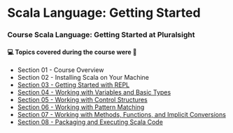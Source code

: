 # Scala Language: Getting Started
### Course Scala Language: Getting Started at Pluralsight
#### :computer: Topics covered during the course were :rocket:
- Section 01 - Course Overview
- Section 02 - Installing Scala on Your Machine
- [Section 03 - Getting Started with REPL](https://github.com/romulovieira777/Scala_Language_Getting_Started/tree/main/Section%2003%20-%20Getting%20Started%20with%20REPL)
- [Section 04 - Working with Variables and Basic Types](https://github.com/romulovieira777/Scala_Language_Getting_Started/tree/main/Section%2004%20-%20Working%20with%20Variables%20and%20Basic%20Types)
- [Section 05 - Working with Control Structures](https://github.com/romulovieira777/Scala_Language_Getting_Started/tree/main/Section%2005%20-%20Working%20with%20Control%20Structures/Scala%20Language%20-%20Getting%20Started)
- [Section 06 - Working with Pattern Matching](https://github.com/romulovieira777/Scala_Language_Getting_Started/tree/main/Section%2006%20-%20Working%20with%20Pattern%20Matching/Scala%20Language%20-%20Getting%20Started)
- [Section 07 - Working with Methods, Functions, and Implicit Conversions](https://github.com/romulovieira777/Scala_Language_Getting_Started/tree/main/Section%2007%20-%20Working%20with%20Methods%2C%20Functions%2C%20and%20Implicit%20Conversions)
- [Section 08 - Packaging and Executing Scala Code](https://github.com/romulovieira777/Scala_Language_Getting_Started/tree/main/Section%2008%20-%20Packaging%20and%20Executing%20Scala%20Code)
